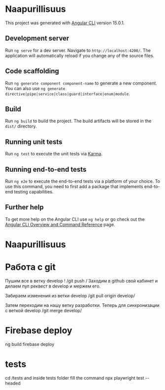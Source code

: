 # Naapurillisuus

This project was generated with [Angular CLI](https://github.com/angular/angular-cli) version 15.0.1.

## Development server

Run `ng serve` for a dev server. Navigate to `http://localhost:4200/`. The application will automatically reload if you change any of the source files.

## Code scaffolding

Run `ng generate component component-name` to generate a new component. You can also use `ng generate directive|pipe|service|class|guard|interface|enum|module`.

## Build

Run `ng build` to build the project. The build artifacts will be stored in the `dist/` directory.

## Running unit tests

Run `ng test` to execute the unit tests via [Karma](https://karma-runner.github.io).

## Running end-to-end tests

Run `ng e2e` to execute the end-to-end tests via a platform of your choice. To use this command, you need to first add a package that implements end-to-end testing capabilities.

## Further help

To get more help on the Angular CLI use `ng help` or go check out the [Angular CLI Overview and Command Reference](https://angular.io/cli) page.
# Naapurillisuus


# Работа с git

Пушим все в ветку develop !  /git push /
Заходим в github  свой кабинет и делаем пул реквест в develop  и мержем его.

Забираем изменения из ветки develop /git pull origin develop/

Затем переходим на нашу ветку разработки. Теперь для синхронизации с веткой develop 
/git merge develop/

# Firebase deploy
ng build
firebase deploy

# tests
cd /tests and inside tests folder fill the command 
npx playwright test --headed
